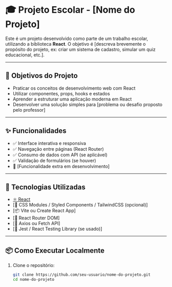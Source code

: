 # 🎓 Projeto Escolar - [Nome do Projeto]

Este é um projeto desenvolvido como parte de um trabalho escolar, utilizando a biblioteca **React**. O objetivo é [descreva brevemente o propósito do projeto, ex: criar um sistema de cadastro, simular um quiz educacional, etc.].

---

## 📌 Objetivos do Projeto

- Praticar os conceitos de desenvolvimento web com React
- Utilizar componentes, props, hooks e estados
- Aprender a estruturar uma aplicação moderna em React
- Desenvolver uma solução simples para [problema ou desafio proposto pelo professor]

---

## ✨ Funcionalidades

- ✅ Interface interativa e responsiva
- ✅ Navegação entre páginas (React Router)
- ✅ Consumo de dados com API (se aplicável)
- ✅ Validação de formulários (se houver)
- 🚧 [Funcionalidade extra em desenvolvimento]

---

## 🚀 Tecnologias Utilizadas

- [⚛️ React](https://reactjs.org/)
- [💅 CSS Modules / Styled Components / TailwindCSS (opcional)]
- [📦 Vite ou Create React App]
- [📁 React Router DOM]
- [🔗 Axios ou Fetch API]
- [🧪 Jest / React Testing Library (se usado)]

---

## 📦 Como Executar Localmente

1. Clone o repositório:
   ```bash
   git clone https://github.com/seu-usuario/nome-do-projeto.git
   cd nome-do-projeto
